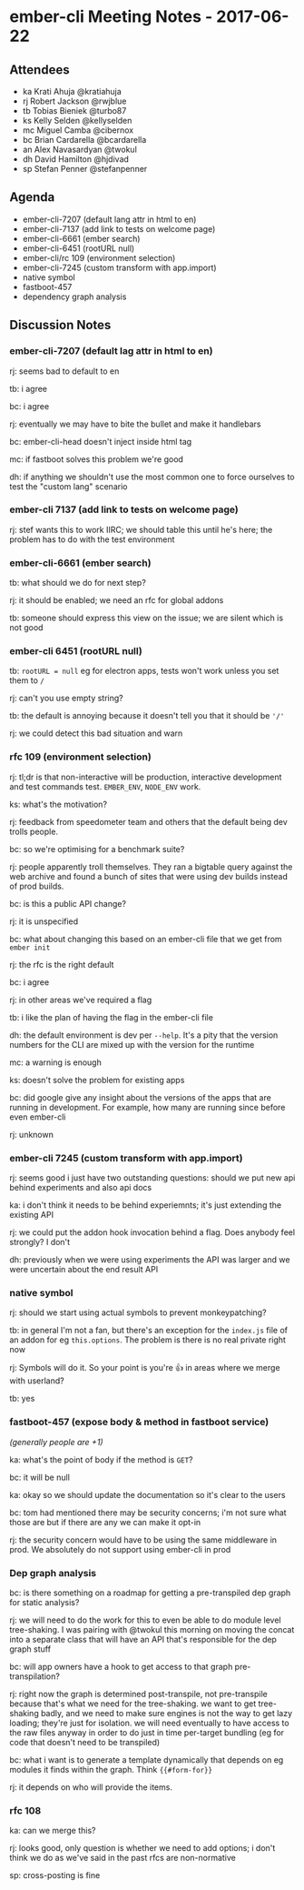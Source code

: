 # ember-cli Meeting Notes - 2017-06-22

## Attendees

- ka Krati Ahuja @kratiahuja
- rj Robert Jackson @rwjblue
- tb Tobias Bieniek @turbo87
- ks Kelly Selden @kellyselden
- mc Miguel Camba @cibernox
- bc Brian Cardarella @bcardarella
- an Alex Navasardyan @twokul
- dh David Hamilton @hjdivad
- sp Stefan Penner @stefanpenner


## Agenda

- ember-cli-7207 (default lang attr in html to en)
- ember-cli-7137 (add link to tests on welcome page)
- ember-cli-6661 (ember search)
- ember-cli-6451 (rootURL null)
- ember-cli/rc 109 (environment selection)
- ember-cli-7245 (custom transform with app.import)
- native symbol
- fastboot-457
- dependency graph analysis


## Discussion Notes

### ember-cli-7207 (default lag attr in html to en)

rj: seems bad to default to en

tb: i agree

bc: i agree

rj: eventually we may have to bite the bullet and make it handlebars

bc: ember-cli-head doesn't inject inside html tag

mc: if fastboot solves this problem  we're good

dh: if anything we shouldn't use the most common one to force ourselves to test the "custom lang" scenario


### ember-cli 7137 (add link to tests on welcome page)

rj: stef wants this to work IIRC; we should table this until he's here; the problem has to do with the test environment

### ember-cli-6661 (ember search)

tb: what should we do for next step?

rj: it should be enabled; we need an rfc for global addons

tb: someone should express this view on the issue; we are silent which is not good

### ember-cli 6451 (rootURL null)

tb: `rootURL = null` eg for electron apps, tests won't work unless you set them to `/`

rj: can't you use empty string?

tb: the default is annoying because it doesn't tell you that it should be `'/'`

rj: we could detect this bad situation and warn

### rfc 109 (environment selection)

rj: tl;dr is that non-interactive will be production, interactive development and test commands test.  `EMBER_ENV`, `NODE_ENV` work.

ks: what's the motivation?

rj: feedback from speedometer team and others that the default being dev trolls people.

bc: so we're optimising for a benchmark suite?

rj: people apparently troll themselves.  They ran a bigtable query against the web archive and found a bunch of sites that were using dev builds instead of prod builds.

bc: is this a public API change?

rj: it is unspecified

bc: what about changing this based on an ember-cli file that we get from `ember init`

rj: the rfc is the right default

bc: i agree

rj: in other areas we've required a flag

tb: i like the plan of having the flag in the ember-cli file

dh: the default environment is dev per `--help`.  It's a pity that the version numbers for the CLI are mixed up with the version for the runtime

mc: a warning is enough

ks: doesn't solve the problem for existing apps

bc: did google give any insight about the versions of the apps that are running in development.  For example, how many are running since before even ember-cli

rj: unknown


### ember-cli 7245 (custom transform with app.import)

rj: seems good i just have two outstanding questions: should we put new api behind experiments and also api docs

ka: i don't think it needs to be behind experiemnts; it's just extending the existing API

rj: we could put the addon hook invocation behind a flag.  Does anybody feel strongly?  I don't

dh: previously when we were using experiments the API was larger and we were uncertain about the end result API


### native symbol

rj: should we start using actual symbols to prevent monkeypatching?

tb: in general I'm not a fan, but there's an exception for the `index.js` file of an addon for eg `this.options`.  The problem is there is no real private right now

rj: Symbols will do it.  So your point is you're :+1: in areas where we merge with userland?

tb: yes


### fastboot-457 (expose body & method in fastboot service)

*(generally people are +1)*

ka: what's the point of body if the method is `GET`?

bc: it will be null

ka: okay so we should update the documentation so it's clear to the users

bc: tom had mentioned there may be security concerns; i'm not sure what those are but if there are any we can make it opt-in

rj: the security concern would have to be using the same middleware in prod.  We absolutely do not support using ember-cli in prod


### Dep graph analysis

bc: is there something on a roadmap for getting a pre-transpiled dep graph for static analysis?

rj: we will need to do the work for this to even be able to do module level tree-shaking.  I was pairing with @twokul this morning on moving the concat into a separate class that will have an API that's responsible for the dep graph stuff

bc: will app owners have a hook to get access to that graph pre-transpilation?

rj: right now the graph is determined post-transpile, not pre-transpile because that's what we need for the tree-shaking.  we want to get tree-shaking badly, and we need to make sure engines is not the way to get lazy loading; they're just for isolation.  we will need eventually to have access to the raw files anyway in order to do just in time per-target bundling (eg for code that doesn't need to be transpiled)

bc: what i want is to generate a template dynamically that depends on eg modules it finds within the graph.  Think `{{#form-for}}`

rj: it depends on who will provide the items.

### rfc 108

ka: can we merge this?

rj: looks good, only question is whether we need to add options; i don't think we do as we've said in the past rfcs are non-normative

sp: cross-posting is fine



